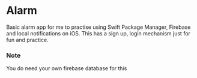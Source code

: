 # Alarm

Basic alarm app for me to practise using Swift Package Manager, Firebase and local notifications on iOS. This has a sign up, login mechanism just for fun and practice.

### Note

You do need your own firebase database for this
